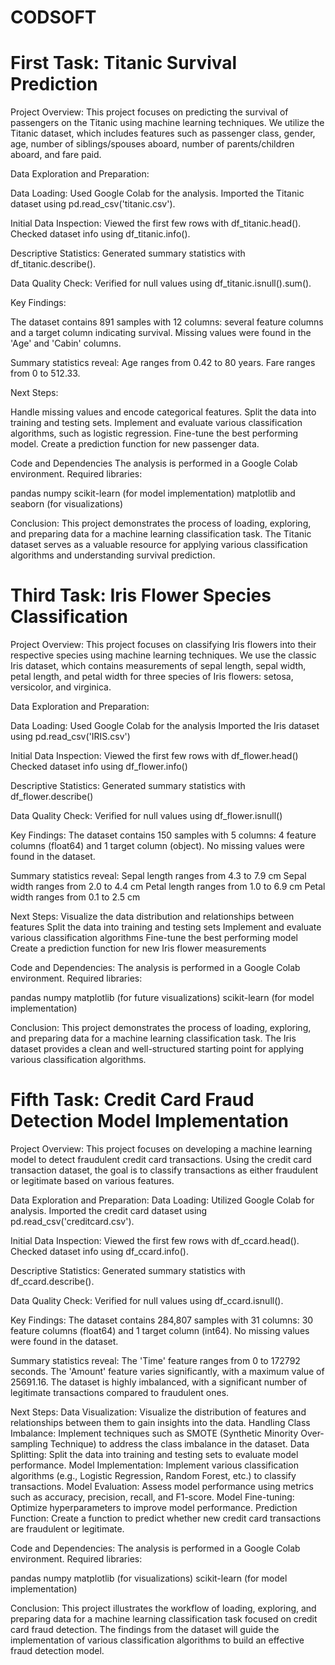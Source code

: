 # CODSOFT
First Task:
Titanic Survival Prediction
====================================

Project Overview:
This project focuses on predicting the survival of passengers on the Titanic using machine learning techniques. 
We utilize the Titanic dataset, which includes features such as passenger class, gender, age, number of siblings/spouses aboard, 
number of parents/children aboard, and fare paid.

Data Exploration and Preparation:

Data Loading:
Used Google Colab for the analysis.
Imported the Titanic dataset using pd.read_csv('titanic.csv').

Initial Data Inspection:
Viewed the first few rows with df_titanic.head().
Checked dataset info using df_titanic.info().

Descriptive Statistics:
Generated summary statistics with df_titanic.describe().

Data Quality Check:
Verified for null values using df_titanic.isnull().sum().

Key Findings:

The dataset contains 891 samples with 12 columns: several feature columns and a target column indicating survival.
Missing values were found in the 'Age' and 'Cabin' columns.

Summary statistics reveal:
Age ranges from 0.42 to 80 years.
Fare ranges from 0 to 512.33.

Next Steps:

Handle missing values and encode categorical features.
Split the data into training and testing sets.
Implement and evaluate various classification algorithms, such as logistic regression.
Fine-tune the best performing model.
Create a prediction function for new passenger data.

Code and Dependencies
The analysis is performed in a Google Colab environment. Required libraries:

pandas
numpy
scikit-learn (for model implementation)
matplotlib and seaborn (for visualizations)

Conclusion:
This project demonstrates the process of loading, exploring, and preparing data for a machine learning classification task. 
The Titanic dataset serves as a valuable resource for applying various classification algorithms and understanding survival prediction.

Third Task: 
Iris Flower Species Classification
====================================

Project Overview:
This project focuses on classifying Iris flowers into their respective species using machine learning techniques. 
We use the classic Iris dataset, which contains measurements of sepal length, sepal width, petal length, 
and petal width for three species of Iris flowers: setosa, versicolor, and virginica.

Data Exploration and Preparation:

Data Loading:
Used Google Colab for the analysis
Imported the Iris dataset using pd.read_csv('IRIS.csv')
                  
Initial Data Inspection:
Viewed the first few rows with df_flower.head()
Checked dataset info using df_flower.info()

Descriptive Statistics:
Generated summary statistics with df_flower.describe()

Data Quality Check:
Verified for null values using df_flower.isnull()

Key Findings:
The dataset contains 150 samples with 5 columns: 4 feature columns (float64) and 1 target column (object).
No missing values were found in the dataset.

Summary statistics reveal:
Sepal length ranges from 4.3 to 7.9 cm
Sepal width ranges from 2.0 to 4.4 cm
Petal length ranges from 1.0 to 6.9 cm
Petal width ranges from 0.1 to 2.5 cm

Next Steps:
Visualize the data distribution and relationships between features
Split the data into training and testing sets
Implement and evaluate various classification algorithms
Fine-tune the best performing model
Create a prediction function for new Iris flower measurements

Code and Dependencies:
The analysis is performed in a Google Colab environment. Required libraries:

pandas
numpy
matplotlib (for future visualizations)
scikit-learn (for model implementation)

Conclusion:
This project demonstrates the process of loading, exploring, and preparing data for a machine learning classification task. 
The Iris dataset provides a clean and well-structured starting point for applying various classification algorithms.

Fifth Task:
Credit Card Fraud Detection Model Implementation
====================================

Project Overview:
This project focuses on developing a machine learning model to detect fraudulent credit card transactions.
Using the credit card transaction dataset, the goal is to classify transactions as either fraudulent or
legitimate based on various features.

Data Exploration and Preparation:
Data Loading:
Utilized Google Colab for analysis.
Imported the credit card dataset using pd.read_csv('creditcard.csv').

Initial Data Inspection:
Viewed the first few rows with df_ccard.head().
Checked dataset info using df_ccard.info().

Descriptive Statistics:
Generated summary statistics with df_ccard.describe().

Data Quality Check:
Verified for null values using df_ccard.isnull().

Key Findings:
The dataset contains 284,807 samples with 31 columns: 30 feature columns (float64) and 1 target column (int64).
No missing values were found in the dataset.

Summary statistics reveal:
The 'Time' feature ranges from 0 to 172792 seconds.
The 'Amount' feature varies significantly, with a maximum value of 25691.16.
The dataset is highly imbalanced, with a significant number of legitimate transactions compared to fraudulent ones.

Next Steps:
Data Visualization: Visualize the distribution of features and relationships between them to gain insights into the data.
Handling Class Imbalance: Implement techniques such as SMOTE (Synthetic Minority Over-sampling Technique) to address the class imbalance in the dataset.
Data Splitting: Split the data into training and testing sets to evaluate model performance.
Model Implementation: Implement various classification algorithms (e.g., Logistic Regression, Random Forest, etc.) to classify transactions.
Model Evaluation: Assess model performance using metrics such as accuracy, precision, recall, and F1-score.
Model Fine-tuning: Optimize hyperparameters to improve model performance.
Prediction Function: Create a function to predict whether new credit card transactions are fraudulent or legitimate.

Code and Dependencies:
The analysis is performed in a Google Colab environment. Required libraries:

pandas
numpy
matplotlib (for visualizations)
scikit-learn (for model implementation)

Conclusion:
This project illustrates the workflow of loading, exploring, and preparing data for a machine learning classification task focused on credit card fraud detection. 
The findings from the dataset will guide the implementation of various classification algorithms to build an effective fraud detection model.
